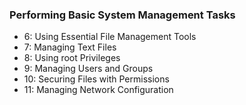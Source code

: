 ### Performing Basic System Management Tasks

- 6:  Using Essential File Management Tools
- 7: Managing Text Files
- 8: Using root Privileges
- 9: Managing Users and Groups
- 10: Securing Files with Permissions
- 11: Managing Network Configuration